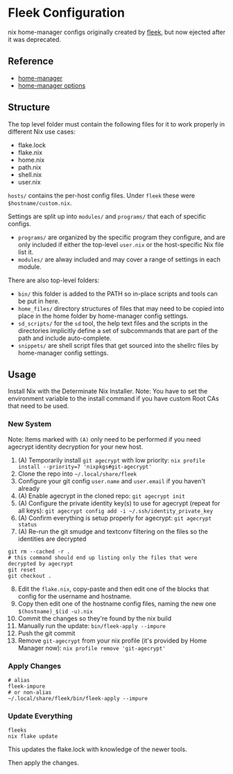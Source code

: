 # Fleek Configuration

nix home-manager configs originally created by [fleek](https://github.com/ublue-os/fleek), but now ejected after it was deprecated.

## Reference

- [home-manager](https://nix-community.github.io/home-manager/)
- [home-manager options](https://nix-community.github.io/home-manager/options.html)

## Structure

The top level folder must contain the following files for it to work properly in different Nix use cases:
- flake.lock
- flake.nix
- home.nix
- path.nix
- shell.nix
- user.nix

`hosts/` contains the per-host config files. Under `fleek` these were `$hostname/custom.nix`.

Settings are split up into `modules/` and `programs/` that each of specific configs.  
- `programs/` are organized by the specific program they configure, and are only included if either the top-level `user.nix` or the host-specific Nix file list it.  
- `modules/` are alway included and may cover a range of settings in each module.

There are also top-level folders:
- `bin/` this folder is added to the PATH so in-place scripts and tools can be put in here.
- `home_files/` directory structures of files that may need to be copied into place in the home folder by home-manager config settings. 
- `sd_scripts/` for the `sd` tool, the help text files and the scripts in the directories implicitly define a set of subcommands that are part of the path and include auto-complete.
- `snippets/` are shell script files that get sourced into the shellrc files by home-manager config settings.


## Usage

Install Nix with the Determinate Nix Installer.
Note: You have to set the environment variable to the install command if you have custom Root CAs that need to be used.


### New System

Note: Items marked with `(A)` only need to be performed if you need agecrypt identity decryption for your new host.

1. (A) Temporarily install `git agecrypt` with low priority: `nix profile install --priority=7 'nixpkgs#git-agecrypt'`
2. Clone the repo into `~/.local/share/fleek`
3. Configure your git config `user.name` and `user.email` if you haven't already
4. (A) Enable agecrypt in the cloned repo: `git agecrypt init`
5. (A) Configure the private identity key(s) to use for agecrypt (repeat for all keys): `git agecrypt config add -i ~/.ssh/identity_private_key` 
6. (A) Confirm everything is setup properly for agecrypt: `git agecrypt status`
7. (A) Re-run the git smudge and textconv filtering on the files so the identities are decrypted
```shell
git rm --cached -r .
# this command should end up listing only the files that were decrypted by agecrypt
git reset
git checkout .
```
8. Edit the `flake.nix`, copy-paste and then edit one of the blocks that config for the username and hostname.
9. Copy then edit one of the hostname config files, naming the new one `$(hostname)_$(id -u).nix`
10. Commit the changes so they're found by the nix build
11. Manually run the update: `bin/fleek-apply --impure`
12. Push the git commit
13. Remove `git-agecrypt` from your nix profile (it's provided by Home Manager now): `nix profile remove 'git-agecrypt'`

### Apply Changes

```shell
# alias
fleek-impure
# or non-alias
~/.local/share/fleek/bin/fleek-apply --impure
```

### Update Everything

```shell
fleeks
nix flake update
```
This updates the flake.lock with knowledge of the newer tools.

Then apply the changes.
